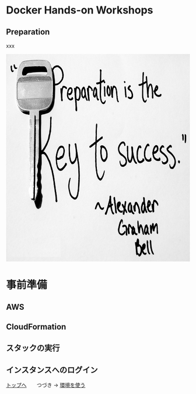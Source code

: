 # Docker Hands-on Workshops
## Preparation

xxx

<a><img src="images/preparation.jpg" width="878" height="567"></a>

# 事前準備

## AWS
## CloudFormation
## スタックの実行
## インスタンスへのログイン

[トップへ](..)　　つづき → [環境を使う](/docker002-UseImage/) 